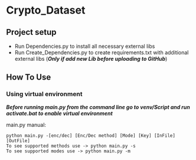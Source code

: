 # Crypto_Dataset

## Project setup

- Run Dependencies.py to install all necessary external libs
- Run Create_Dependencies.py to create requirements.txt with additional external libs (***Only if add new Lib before uploading to GitHub***)

## How To Use

### Using virtual environment
***Before running main.py from the command line go to venv/Script and run activate.bat to enable virtual environment***

main.py manual: 
```
python main.py -[enc/dec] [Enc/Dec method] [Mode] [Key] [InFile] [OutFile]
To see supported methods use -> python main.py -s
To see supported modes use -> python main.py -m
```
